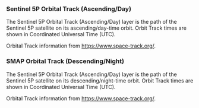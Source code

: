 ### Sentinel 5P Orbital Track (Ascending/Day)
The Sentinel 5P Orbital Track (Ascending/Day) layer is the path of the Sentinel 5P satellite on its ascending/day-time orbit. Orbit Track times are shown in Coordinated Universal Time (UTC).

Orbital Track information from <https://www.space-track.org/>.

### SMAP Orbital Track (Descending/Night)
The Sentinel 5P Orbital Track (Ascending/Day) layer is the path of the Sentinel 5P satellite on its descending/night-time orbit. Orbit Track times are shown in Coordinated Universal Time (UTC).

Orbital Track information from <https://www.space-track.org/>.
